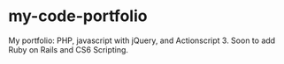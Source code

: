 my-code-portfolio
=================

My portfolio: PHP, javascript with jQuery, and Actionscript 3. Soon to add Ruby on Rails and CS6 Scripting.